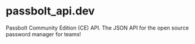 # passbolt_api.dev
Passbolt Community Edition (CE) API. The JSON API for the open source password manager for teams!
